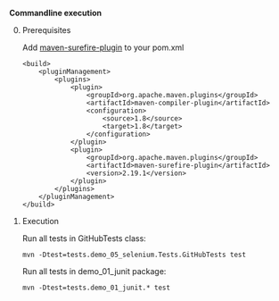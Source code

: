 **Commandline execution**

0. Prerequisites

    Add [maven-surefire-plugin](https://maven.apache.org/surefire/maven-surefire-plugin/usage.html#) to your pom.xml
    
    ```
    <build>
        <pluginManagement>
            <plugins>
                <plugin>
                    <groupId>org.apache.maven.plugins</groupId>
                    <artifactId>maven-compiler-plugin</artifactId>
                    <configuration>
                        <source>1.8</source>
                        <target>1.8</target>
                    </configuration>
                </plugin>
                <plugin>
                    <groupId>org.apache.maven.plugins</groupId>
                    <artifactId>maven-surefire-plugin</artifactId>
                    <version>2.19.1</version>
                </plugin>
            </plugins>
        </pluginManagement>
    </build>
    ```
    
1. Execution

    Run all tests in GitHubTests class:
    ```
    mvn -Dtest=tests.demo_05_selenium.Tests.GitHubTests test
    ```
    
    Run all tests in demo_01_junit package:
    ```
    mvn -Dtest=tests.demo_01_junit.* test
    ```